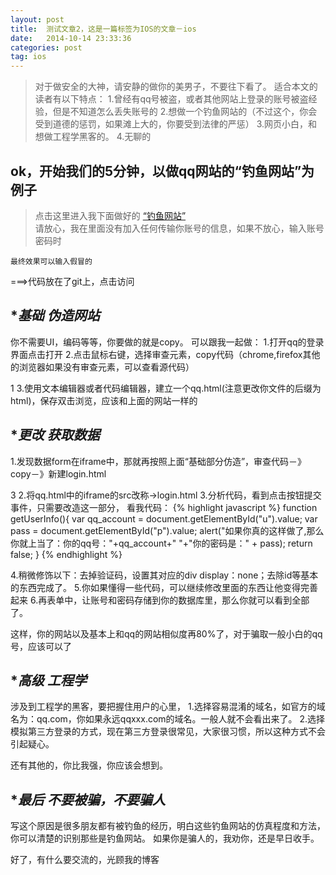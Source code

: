 ```yaml
---
layout: post
title:  测试文章2，这是一篇标签为IOS的文章－ios
date:   2014-10-14 23:33:36
categories: post
tag: ios
---
```


>	对于做安全的大神，请安静的做你的美男子，不要往下看了。
>	适合本文的读者有以下特点：
>	1.曾经有qq号被盗，或者其他网站上登录的账号被盗经验，但是不知道怎么丢失账号的
>	2.想做一个钓鱼网站的（不过这个，你会受到道德的惩罚，如果滩上大的，你要受到法律的严惩）
>	3.网页小白，和想做工程学黑客的。
>	4.无聊的

ok，开始我们的5分钟，以做qq网站的“钓鱼网站”为例子
---
>点击这里进入我下面做好的 [“钓鱼网站”][qq-link]<br>
请放心，我在里面没有加入任何传输你账号的信息，如果不放心，输入账号密码时

[qq-link]: http://cindyfn.com/qq/qq.html

	最终效果可以输入假冒的

===>代码放在了git上，点击访问


******基础 伪造网站*****
---
你不需要UI，编码等等，你要做的就是copy。
可以跟我一起做：
1.打开qq的登录界面点击打开
2.点击鼠标右键，选择审查元素，copy代码（chrome,firefox其他的浏览器如果没有审查元素，可以查看源代码）

1
3.使用文本编辑器或者代码编辑器，建立一个qq.html(注意更改你文件的后缀为html)，保存双击浏览，应该和上面的网站一样的

******更改 获取数据*****
---
1.发现数据form在iframe中，那就再按照上面“基础部分仿造”，审查代码－》copy－》新建login.html

3
2.将qq.html中的iframe的src改称->login.html
3.分析代码，看到点击按钮提交事件，只需要改造这一部分，
看我代码：
{% highlight javascript %}
function getUserInfo(){
var qq_account = document.getElementById("u").value;
var pass = document.getElementById("p").value;
alert("如果你真的这样做了,那么你就上当了：你的qq号："+qq_account+" "+"你的密码是：" + pass);
return false;
}
{% endhighlight %}

4.稍微修饰以下：去掉验证码，设置其对应的div display：none；去除id等基本的东西完成了。
5.你如果懂得一些代码，可以继续修改里面的东西让他变得完善起来
6.再表单中，让账号和密码存储到你的数据库里，那么你就可以看到全部了。

这样，你的网站以及基本上和qq的网站相似度再80%了，对于骗取一般小白的qq号，应该可以了

******高级 工程学*****
---
涉及到工程学的黑客，要把握住用户的心里，
1.选择容易混淆的域名，如官方的域名为：qq.com，你如果永远qqxxx.com的域名。一般人就不会看出来了。
2.选择模拟第三方登录的方式，现在第三方登录很常见，大家很习惯，所以这种方式不会引起疑心。

还有其他的，你比我强，你应该会想到。


******最后 不要被骗，不要骗人*****
---
写这个原因是很多朋友都有被钓鱼的经历，明白这些钓鱼网站的仿真程度和方法，你可以清楚的识别那些是钓鱼网站。
如果你是骗人的，我劝你，还是早日收手。

好了，有什么要交流的，光顾我的博客



